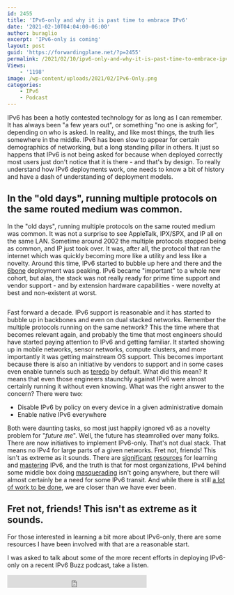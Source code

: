 ```yaml
---
id: 2455
title: 'IPv6-only and why it is past time to embrace IPv6'
date: '2021-02-10T04:04:00-06:00'
author: buraglio
excerpt: 'IPv6-only is coming'
layout: post
guid: 'https://forwardingplane.net/?p=2455'
permalink: /2021/02/10/ipv6-only-and-why-it-is-past-time-to-embrace-ipv6/
Views:
    - '1198'
image: /wp-content/uploads/2021/02/IPv6-Only.png
categories:
    - IPv6
    - Podcast
---
```


<!-- wp:paragraph -->
<p>IPv6 has been a hotly contested technology for as long as I can remember. It has always been "a few years out", or something "no one is asking for", depending on who is asked. In reality, and like most things, the truth lies somewhere in the middle. IPv6 has been slow to appear for certain demographics of networking, but a long standing pillar in others. It just so happens that IPv6 is not being asked for because when deployed correctly most users just don't notice that it is there - and that's by design. To really understand how IPv6 deployments work, one needs to know a bit of history and have a dash of understanding of deployment models. </p>
<!-- /wp:paragraph -->

<!-- wp:heading -->
<h2>In the "old days", running multiple protocols on the same routed medium was common.</h2>
<!-- /wp:heading -->

<!-- wp:paragraph -->
<p>In the "old days", running multiple protocols on the same routed medium was common. It was not a surprise to see AppleTalk, IPX/SPX, and IP all on the same LAN. Sometime around 2002 the multiple protocols stopped being as common, and IP just took over. It was, after all, the protocol that ran the internet which was quickly becoming more like a utility and less like a novelty. Around this time, IPv6 started to bubble up here and there and the <a href="https://en.wikipedia.org/wiki/6bone">6bone</a> deployment was peaking. IPv6 became "important" to a whole new cohort, but alas, the stack was not really ready for prime time support and vendor support - and by extension hardware capabilities - were novelty at best and non-existent at worst. </p>
<!-- /wp:paragraph -->

<!-- wp:image {"id":2456,"sizeSlug":"large","linkDestination":"none"} -->
<figure class="wp-block-image size-large"><img src="https://forwardingplane.net/wp-content/uploads/2021/02/IPv6-is-coming.png" alt="" class="wp-image-2456"/></figure>
<!-- /wp:image -->

<!-- wp:paragraph -->
<p>Fast forward a decade. IPv6 support is reasonable and it has started to bubble up in backbones and even on dual stacked networks. Remember the multiple protocols running on the same network? This the time where that becomes relevant again, and probably the time that most engineers should have started paying attention to IPv6 and getting familiar. It started showing up in mobile networks, sensor networks, compute clusters, and more importantly it was getting mainstream OS support. This becomes important because there is also an initiative by vendors to support and in some cases even enable tunnels such as <a href="https://en.wikipedia.org/wiki/Teredo_tunneling">teredo</a> by default.  What did this mean? It means that even those engineers staunchly against IPv6 were almost certainly running it without even knowing. What was the right answer to the concern? There were two:</p>
<!-- /wp:paragraph -->

<!-- wp:list -->
<ul><li>Disable IPv6 by policy on every device in a given administrative domain</li><li>Enable native IPv6 everywhere  </li></ul>
<!-- /wp:list -->

<!-- wp:paragraph -->
<p>Both were daunting tasks, so most just happily ignored v6 as a novelty problem for "<em>future me</em>". Well, the future has steamrolled over many folks. There are now initiatives to implement IPv6-only. That's not dual stack. That means no IPv4 for large parts of a given networks. Fret not, friends! This isn't as extreme as it sounds. There are <a href="https://www.tunnelbroker.net">significant</a> <a href="https://forwardingplane.net/ipv6-qa-for-isps/">resources</a> for learning and <a href="https://packetpushers.net/series/ipv6-buzz/">mastering</a> IPv6, and the truth is that for most organizations, IPv4 behind some middle box doing <a href="https://en.wikipedia.org/wiki/Network_address_translation#One-to-many_NAT">masquerading</a> isn't going anywhere, but there will almost certainly be a need for some IPv6 transit.  And while there is still <a href="https://forwardingplane.net/2021/01/04/the-disjointed-state-of-end-user-ipv6-on-broadband-networks/">a lot of work to be done</a>, we are closer than we have ever been. </p>
<!-- /wp:paragraph -->

<!-- wp:heading -->
<h2>Fret not, friends! This isn't as extreme as it sounds.</h2>
<!-- /wp:heading -->

<!-- wp:paragraph -->
<p>For those interested in learning a bit more about IPv6-only, there are some resources I have been involved with that are a reasonable start. </p>
<!-- /wp:paragraph -->

<!-- wp:paragraph -->
<p>I was asked to talk about some of the more recent efforts in deploying IPv6-only on a recent IPv6 Buzz podcast, take a listen. </p>
<!-- /wp:paragraph -->

<!-- wp:html -->
<iframe width="320" height="30" src="https://packetpushers.net/?powerpress_embed=50294-podcast&amp;powerpress_player=mediaelement-audio" frameborder="0" scrolling="no"></iframe>
<!-- /wp:html -->

<!-- wp:paragraph -->
<p></p>
<!-- /wp:paragraph -->